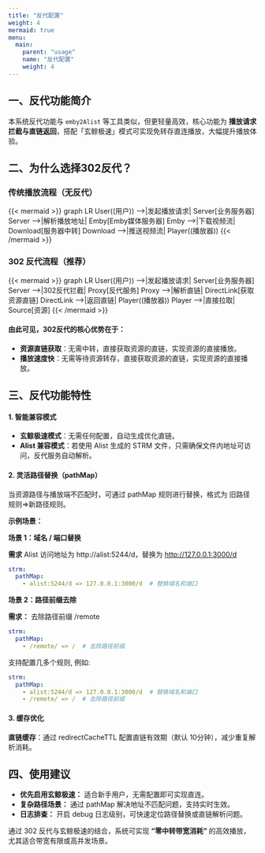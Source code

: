 ```yaml
---
title: "反代配置"
weight: 4
mermaid: true
menu:
  main:
    parent: "usage"
    name: "反代配置"
    weight: 4
---
```




## 一、反代功能简介  
本系统反代功能与 `emby2Alist` 等工具类似，但更轻量高效，核心功能为 **播放请求拦截与直链返回**，搭配「玄鲸极速」模式可实现免转存直连播放，大幅提升播放体验。  


## 二、为什么选择302反代？  
### 传统播放流程（无反代）  

{{< mermaid >}}
graph LR
    User((用户)) -->|发起播放请求| Server[业务服务器]
    Server -->|解析播放地址| Emby[Emby媒体服务器]
    Emby -->|下载视频流| Download[服务器中转]
    Download -->|推送视频流| Player((播放器))
{{< /mermaid >}}


### 302 反代流程（推荐）

{{< mermaid >}}
graph LR
    User((用户)) -->|发起播放请求| Server[业务服务器]
    Server -->|302反代拦截| Proxy[反代服务]
    Proxy -->|解析直链| DirectLink[获取资源直链]
    DirectLink -->|返回直链| Player((播放器))
    Player -->|直接拉取| Source[资源]
{{< /mermaid >}}

#### 由此可见，302反代的核心优势在于：
- **资源直链获取**：无需中转，直接获取资源的直链，实现资源的直接播放。
- **播放速度快**：无需等待资源转存，直接获取资源的直链，实现资源的直接播放。


## 三、反代功能特性
#### **1. 智能兼容模式**
 - **玄鲸极速模式**：无需任何配置，自动生成优化直链。
 - **Alist 兼容模式**：若使用 Alist 生成的 STRM 文件，只需确保文件内地址可访问，反代服务自动解析。

#### **2. 灵活路径替换（pathMap）**
当资源路径与播放端不匹配时，可通过 pathMap 规则进行替换，格式为 旧路径规则=>新路径规则。

**示例场景：**

**场景 1：域名 / 端口替换**

**需求**  Alist 访问地址为 http://alist:5244/d，替换为 http://127.0.0.1:3000/d

```yaml
strm:
  pathMap:
    - alist:5244/d => 127.0.0.1:3000/d  # 替换域名和端口
```

**场景 2：路径前缀去除**

**需求：** 去除路径前缀 /remote
```yaml
strm:
  pathMap:
    - /remote/ => /  # 去除路径前缀
```

支持配置几多个规则, 例如:
```yaml
strm:
  pathMap:
    - alist:5244/d => 127.0.0.1:3000/d  # 替换域名和端口
    - /remote/ => /  # 去除路径前缀
```

#### **3. 缓存优化**
**直链缓存**：通过 redirectCacheTTL 配置直链有效期（默认 10分钟），减少重复解析消耗。


## 四、使用建议
 - **优先启用玄鲸极速：** 适合新手用户，无需配置即可实现直连。
 - **复杂路径场景：** 通过 pathMap 解决地址不匹配问题，支持实时生效。
 - **日志排查：** 开启 debug 日志级别，可快速定位路径替换或直链解析问题。
 
 通过 302 反代与玄鲸极速的结合，系统可实现 **“零中转带宽消耗”** 的高效播放，尤其适合带宽有限或高并发场景。